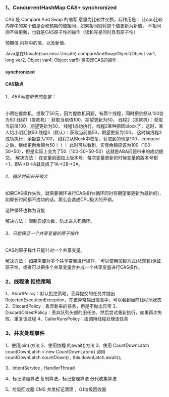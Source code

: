 ### 1、ConcurrentHashMap CAS+ synchronized 

CAS 是 Compare And Swap 的缩写 意思为比较并交换，起作用是：
让cpu比较内存中的某个值是否和预期的值相同，如果相同则将这个值更新为新值，
不相同则不做更新，也就是CAS原子性的操作（读和写是同时具有原子性）

预期值 内存中的值，以及新值、

Java是在Unsafe(sun.misc.Unsafe).compareAndSwapObject(Object var1, long var2, Object var4, Object var5)
类实现CAS的操作

#### synchronized 

#### CAS缺点
###### 1、ABA问题带来的危害：
小明在提款机，提取了50元，因为提款机问题，有两个线程，同时把余额从100变为50
线程1（提款机）：获取当前值100，期望更新为50，
线程2（提款机）：获取当前值100，期望更新为50，
线程1成功执行，线程2某种原因block了，这时，某人给小明汇款50
线程3（默认）：获取当前值50，期望更新为100，
这时候线程3成功执行，余额变为100，
线程2从Block中恢复，获取到的也是100，compare之后，继续更新余额为50！！！
此时可以看到，实际余额应该为100（100-50+50），但是实际上变为了50（100-50+50-50）这就是ABA问题带来的成功提交。
解决方法：
在变量前面加上版本号，每次变量更新的时候变量的版本号都+1，即A->B->A就变成了1A->2B->3A。


###### 2、循环时间长开销大
如果CAS操作失败，就需要循环进行CAS操作(循环同时将期望值更新为最新的)，如果长时间都不成功的话，那么会造成CPU极大的开销。

这种循环也称为自旋

解决方法： 限制自旋次数，防止进入死循环。


###### 3、只能保证一个共享变量的原子操作

CAS的原子操作只能针对一个共享变量。

解决方法： 如果需要对多个共享变量进行操作，
可以使用加锁方式(悲观锁)保证原子性，或者可以把多个共享变量合并成一个共享变量进行CAS操作。

### 2、线程池 拒绝策略 
1、AbortPolicy：默认拒绝策略，丢弃提交的任务并抛出RejectedExecutionException，在该异常输出信息中，可以看到当前线程池状态
2、DiscardPolicy：丢弃新来的任务，但是不抛出异常
3、DiscardOldestPolicy：丢弃队列头部的旧任务，然后尝试重新执行，如果再次失败，重复该过程
4、CallerRunsPolicy：由调用线程处理该任务


### 3、并发处理事件
1、使用join()方法
2、使用协程 的await()方法
3、使用 CountDownLatch countDownLatch = new CountDownLatch() 
调用 countDownLatch.countDown() ;
this.downLatch.await();

3、IntentService , HandlerThread

4、标记清理算法 复制算法，标记整理算法 分代收集算法

5、垃圾回收器  CMS 并发标记清理 ，G1垃圾回收器



